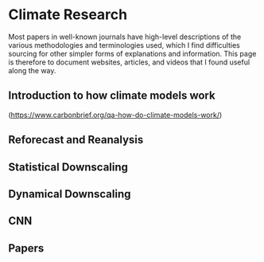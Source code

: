 # Climate Research

Most papers in well-known journals have high-level descriptions of the various methodologies and terminologies used, which I find difficulties sourcing for other simpler forms of explanations and information. This page is therefore to document websites, articles, and videos that I found useful along the way.

## Introduction to how climate models work
(https://www.carbonbrief.org/qa-how-do-climate-models-work/)

## Reforecast and Reanalysis


## Statistical Downscaling


## Dynamical Downscaling


## CNN


## Papers

